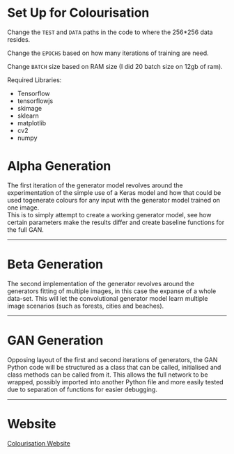 # Set Up for Colourisation

Change the `TEST` and `DATA` paths in the code to where the 256*256 data resides.

Change the `EPOCHS` based on how many iterations of training are need.

Change `BATCH` size based on RAM size (I did 20 batch size on 12gb of ram).

Required Libraries:

- Tensorflow
- tensorflowjs
- skimage
- sklearn
- matplotlib
- cv2
- numpy


# Alpha Generation

The first iteration of the generator model revolves around the experimentation of the simple use of a Keras model and how that could be used togenerate colours for any input with the generator model trained on one image.  
This is to simply attempt to create a working generator model, see how certain parameters make the results differ and create baseline functions for the full GAN.

---

# Beta Generation

The second implementation of the generator revolves around the generators fitting of multiple images, in this case the expanse of a whole data-set. This will let the convolutional generator model learn multiple image scenarios (such as forests, cities and beaches).

---

# GAN Generation

Opposing layout of the first and second iterations of generators, the GAN Python code will be structured as a class that can be called, initialised and class methods can be called from it.
This allows the full network to be wrapped, possibly imported into another Python file and more easily tested due to separation of functions for easier debugging.

---

# Website

[Colourisation Website](https://c20rtn.github.io/)